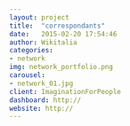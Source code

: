 ```yaml
---
layout: project
title:  "correspondants"
date:   2015-02-20 17:54:46
author: Wikitalia
categories:
- network
img: network_portfolio.png
carousel:
- network_01.jpg
client: ImaginationForPeople
dashboard: http://
website: http://
---
```

